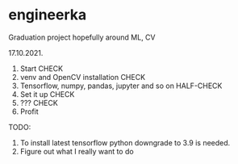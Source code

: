 # engineerka
Graduation project hopefully around ML, CV


17.10.2021.
1. Start CHECK
2. venv and OpenCV installation CHECK
3. Tensorflow, numpy, pandas, jupyter and so on HALF-CHECK
4. Set it up CHECK
5. ??? CHECK
6. Profit

TODO:
1. To install latest tensorflow python downgrade to 3.9 is needed.
2. Figure out what I really want to do
